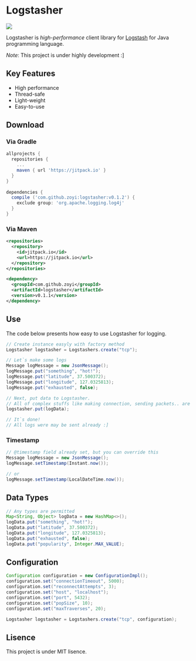 # Logstasher

[![](https://jitpack.io/v/zoyi/logstasher.svg)](https://jitpack.io/#zoyi/logstasher)

Logstasher is _high-performance_ client library for [Logstash](https://www.elastic.co/kr/products/logstash) for Java programming language.

_Note_: This project is under highly development :]

## Key Features
* High performance
* Thread-safe
* Light-weight
* Easy-to-use

## Download
### Via Gradle
```gradle
allprojects {
  repositories {
    ...
    maven { url 'https://jitpack.io' }
  }
}
  
dependencies {
  compile ('com.github.zoyi:logstasher:v0.1.2') {
    exclude group: 'org.apache.logging.log4j'
  }
}
```

### Via Maven
```xml
<repositories>
  <repository>
    <id>jitpack.io</id>
    <url>https://jitpack.io</url>
  </repository>
</repositories>

<dependency>
  <groupId>com.github.zoyi</groupId>
  <artifactId>logstasher</artifactId>
  <version>v0.1.1</version>
</dependency>
```

## Use
The code below presents how easy to use Logstasher for logging.
```java
// Create instance easyly with factory method
Logstasher logstasher = Logstashers.create("tcp");

// Let`s make some logs
Message logMessage = new JsonMessage();
logMessage.put("something", "hot!");
logMessage.put("latitude", 37.500372);
logMessage.put("longitude", 127.0325813);
logMessage.put("exhausted", false);

// Next, put data to Logstasher.
// All of complex stuffs like making connection, sending packets.. are in the box
logstasher.put(logData);

// It`s done!
// All logs were may be sent already :]
```

### Timestamp
```java
// @timestamp field already set, but you can override this
Message logMessage = new JsonMessage();
logMessage.setTimestamp(Instant.now());

// or
logMessage.setTimestamp(LocalDateTime.now());
```

## Data Types
```java
// Any types are permitted
Map<String, Object> logData = new HashMap<>();
logData.put("something", "hot!");
logData.put("latitude", 37.500372);
logData.put("longitude", 127.0325813);
logData.put("exhausted", false);
logData.put("popularity", Integer.MAX_VALUE);
```

## Configuration
```java
Configuration configuration = new ConfigurationImpl();
configuration.set("connectionTimeout", 5000);
configuration.set("reconnectAttempts", 3);
configuration.set("host", "localhost");
configuration.set("port", 5432);
configuration.set("popSize", 10);
configuration.set("maxTraverses", 20);

Logstasher logstasher = Logstashers.create("tcp", configuration);
```

## Lisence
This project is under MIT lisence.

